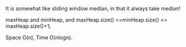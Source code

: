 
It is somewhat like sliding window median, in that it always take median!

maxHeap and minHeap, and 
maxHeap.size() <=minHeap.size() <= maxHeap.size()+1;

Space O(n), Time O(nlogn).


